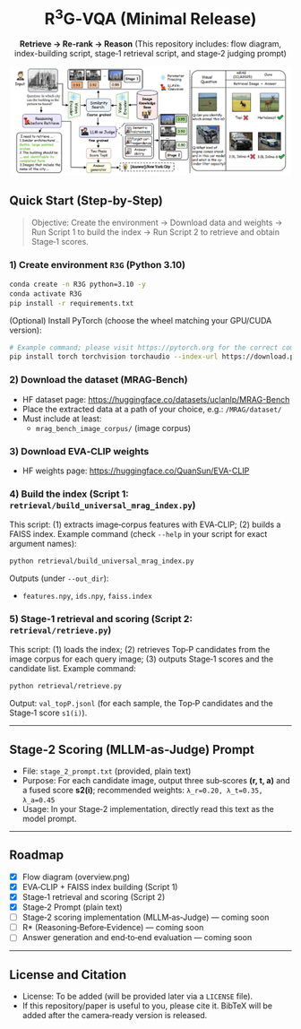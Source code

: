 <div align="center">
  <h1>R<sup>3</sup>G‑VQA (Minimal Release)</h1>
  <p><strong>Retrieve → Re‑rank → Reason</strong> (This repository includes: flow diagram, index-building script, stage‑1 retrieval script, and stage‑2 judging prompt)</p>
</div>

<p align="center">
  <img src="assets/overview.png" alt="R3G overview diagram" width="920"/>
</p>

## Quick Start (Step‑by‑Step)

> Objective: Create the environment → Download data and weights → Run Script 1 to build the index → Run Script 2 to retrieve and obtain Stage‑1 scores.

### 1) Create environment `R3G` (Python 3.10)
```bash
conda create -n R3G python=3.10 -y
conda activate R3G
pip install -r requirements.txt
```

(Optional) Install PyTorch (choose the wheel matching your GPU/CUDA version):
```bash
# Example command; please visit https://pytorch.org for the correct command for your CUDA version
pip install torch torchvision torchaudio --index-url https://download.pytorch.org/whl/cu121
```

### 2) Download the dataset (MRAG‑Bench)
- HF dataset page: <https://huggingface.co/datasets/uclanlp/MRAG-Bench>
- Place the extracted data at a path of your choice, e.g.: `/MRAG/dataset/`
- Must include at least:
  - `mrag_bench_image_corpus/` (image corpus)

### 3) Download EVA‑CLIP weights
- HF weights page: <https://huggingface.co/QuanSun/EVA-CLIP>

### 4) Build the index (Script 1: `retrieval/build_universal_mrag_index.py`)
This script: (1) extracts image‑corpus features with EVA‑CLIP; (2) builds a FAISS index. Example command (check `--help` in your script for exact argument names):
```bash
python retrieval/build_universal_mrag_index.py
```
Outputs (under `--out_dir`):
- `features.npy`, `ids.npy`, `faiss.index`

### 5) Stage‑1 retrieval and scoring (Script 2: `retrieval/retrieve.py`)
This script: (1) loads the index; (2) retrieves Top‑P candidates from the image corpus for each query image; (3) outputs Stage‑1 scores and the candidate list. Example command:
```bash
python retrieval/retrieve.py
```
Output: `val_topP.jsonl` (for each sample, the Top‑P candidates and the Stage‑1 score `s1(i)`).

---

## Stage‑2 Scoring (MLLM‑as‑Judge) Prompt
- File: `stage_2_prompt.txt` (provided, plain text)
- Purpose: For each candidate image, output three sub‑scores **(r, t, a)** and a fused score **s2(i)**; recommended weights: `λ_r=0.20, λ_t=0.35, λ_a=0.45`
- Usage: In your Stage‑2 implementation, directly read this text as the model prompt.

---

## Roadmap
- [x] Flow diagram (overview.png)
- [x] EVA‑CLIP + FAISS index building (Script 1)
- [x] Stage‑1 retrieval and scoring (Script 2)
- [x] Stage‑2 Prompt (plain text)
- [ ] Stage‑2 scoring implementation (MLLM‑as‑Judge) — coming soon
- [ ] R* (Reasoning‑Before‑Evidence) — coming soon
- [ ] Answer generation and end‑to‑end evaluation — coming soon

---

## License and Citation
- License: To be added (will be provided later via a `LICENSE` file).
- If this repository/paper is useful to you, please cite it. BibTeX will be added after the camera‑ready version is released.
